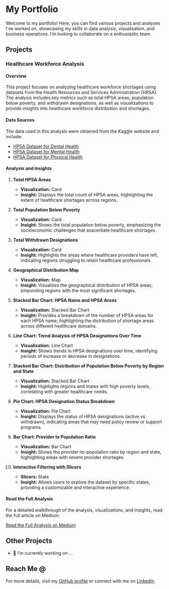 # My Portfolio

Welcome to my portfolio! Here, you can find various projects and analyses I've worked on, showcasing my skills in data analysis, visualization, and business operations. I’m looking to collaborate on a enthusiastic team

## Projects

### Healthcare Workforce Analysis

#### Overview

This project focuses on analyzing healthcare workforce shortages using datasets from the Health Resources and Services Administration (HRSA). The analysis includes key metrics such as total HPSA areas, population below poverty, and withdrawn designations, as well as visualizations to provide insights into healthcare workforce distribution and shortages.

#### Data Sources

The data used in this analysis were obtained from the Kaggle website and include:

- [HPSA Dataset for Dental Health](https://data.hrsa.gov//DataDownload/DD_Files/BCD_HPSA_FCT_DET_DH.csv)
- [HPSA Dataset for Mental Health](https://data.hrsa.gov//DataDownload/DD_Files/BCD_HPSA_FCT_DET_MH.csv)
- [HPSA Dataset for Physical Health](https://data.hrsa.gov//DataDownload/DD_Files/BCD_HPSA_FCT_DET_PC.csv)

#### Analysis and Insights

1. **Total HPSA Areas**
   - **Visualization:** Card
   - **Insight:** Displays the total count of HPSA areas, highlighting the extent of healthcare shortages across regions.

2. **Total Population Below Poverty**
   - **Visualization:** Card
   - **Insight:** Shows the total population below poverty, emphasizing the socioeconomic challenges that exacerbate healthcare shortages.

3. **Total Withdrawn Designations**
   - **Visualization:** Card
   - **Insight:** Highlights the areas where healthcare providers have left, indicating regions struggling to retain healthcare professionals.

4. **Geographical Distribution Map**
   - **Visualization:** Map
   - **Insight:** Visualizes the geographical distribution of HPSA areas, pinpointing regions with the most significant shortages.

5. **Stacked Bar Chart: HPSA Name and HPSA Areas**
   - **Visualization:** Stacked Bar Chart
   - **Insight:** Provides a breakdown of the number of HPSA areas for each HPSA name, highlighting the distribution of shortage areas across different healthcare domains.

6. **Line Chart: Trend Analysis of HPSA Designations Over Time**
   - **Visualization:** Line Chart
   - **Insight:** Shows trends in HPSA designations over time, identifying periods of increase or decrease in designations.

7. **Stacked Bar Chart: Distribution of Population Below Poverty by Region and State**
   - **Visualization:** Stacked Bar Chart
   - **Insight:** Highlights regions and states with high poverty levels, correlating with greater healthcare needs.

8. **Pie Chart: HPSA Designation Status Breakdown**
   - **Visualization:** Pie Chart
   - **Insight:** Displays the status of HPSA designations (active vs. withdrawn), indicating areas that may need policy review or support programs.

9. **Bar Chart: Provider to Population Ratio**
   - **Visualization:** Bar Chart
   - **Insight:** Shows the provider-to-population ratio by region and state, highlighting areas with severe provider shortages.

10. **Interactive Filtering with Slicers**
    - **Slicers:** State
    - **Insight:** Allows users to explore the dataset by specific states, providing a customizable and interactive experience.

#### Read the Full Analysis

For a detailed walkthrough of the analysis, visualizations, and insights, read the full article on Medium:

[Read the Full Analysis on Medium](https://medium.com/@padmajaramesh1205)

## Other Projects

- 🔭 I’m currently working on ...

## Reach Me @

For more details, visit my [GitHub profile](https://github.com/padmaja125) or connect with me on [LinkedIn](https://www.linkedin.com/in/padmaja-ramesh/).



<!--
**padmaja125/padmaja125** is a ✨ _special_ ✨ repository because its `README.md` (this file) appears on your GitHub profile.

Here are some ideas to get you started:


- 🌱 I’m currently learning ...
- 👯 I’m looking to collaborate on ...
- 🤔 I’m looking for help with ...
- 💬 Ask me about ...
- 📫 How to reach me: ...
- 😄 Pronouns: ...
- ⚡ Fun fact: ...
-->
